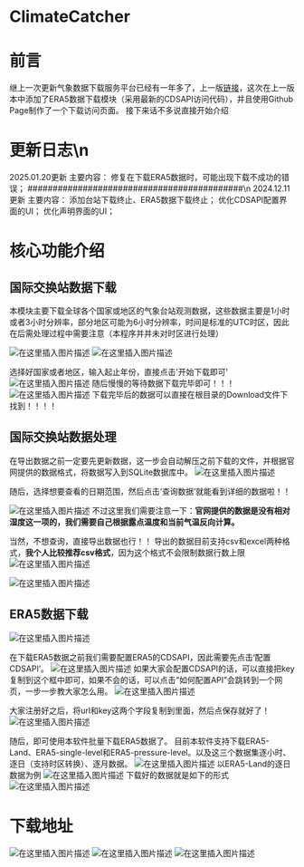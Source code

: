 # ClimateCatcher
# 前言
继上一次更新气象数据下载服务平台已经有一年多了，上一版[链接](https://blog.csdn.net/qq_44907989/article/details/131014900)，这次在上一版本中添加了ERA5数据下载模块（采用最新的CDSAPI访问代码），并且使用Github Page制作了一个下载访问页面。
接下来话不多说直接开始介绍
# 更新日志\n
2025.01.20更新
主要内容：
修复在下载ERA5数据时，可能出现下载不成功的错误；
###########################################\n
2024.12.11更新
主要内容：
添加台站下载终止、ERA5数据下载终止；
优化CDSAPI配置界面的UI；
优化声明界面的UI；

# 核心功能介绍
## 国际交换站数据下载
本模块主要下载全球各个国家或地区的气象台站观测数据，这些数据主要是1小时或者3小时分辨率，部分地区可能为6小时分辨率，时间是标准的UTC时区，因此在后需处理过程中需要注意（本程序并并未对时区进行处理）

![在这里插入图片描述](https://i-blog.csdnimg.cn/direct/3c02238c1f2d4d9093fcd2da9fb716f9.png)
![在这里插入图片描述](https://i-blog.csdnimg.cn/direct/5162700ee1804d9083b8c2fc199c13b5.png)

选择好国家或者地区，输入起止年份，直接点击'开始下载即可'
![在这里插入图片描述](https://i-blog.csdnimg.cn/direct/f78086b96c574572a6c18fa10978faeb.png)
随后慢慢的等待数据下载完毕即可！！！
![在这里插入图片描述](https://i-blog.csdnimg.cn/direct/26f51980f703419dac80f7669b885782.png)
下载完毕后的数据可以直接在根目录的Download文件下找到！！！！

## 国际交换站数据处理

在导出数据之前一定要先更新数据，这一步会自动解压之前下载的文件，并根据官网提供的数据格式，将数据写入到SQLite数据库中。
![在这里插入图片描述](https://i-blog.csdnimg.cn/direct/c8b6428c6e5542b6b6b181756b86cb79.png)

随后，选择想要查看的日期范围，然后点击‘查询数据’就能看到详细的数据啦！！

![在这里插入图片描述](https://i-blog.csdnimg.cn/direct/e2975cdafa144a8786ecfe56f2a05122.png)
不过这里我们需要注意一下：**官网提供的数据是没有相对湿度这一项的，我们需要自己根据露点温度和当前气温反向计算。**

当然，不想查询，直接导出数据也行！！
导出的数据目前支持csv和excel两种格式，**我个人比较推荐csv格式**，因为这个格式不会限制数据行数上限
![在这里插入图片描述](https://i-blog.csdnimg.cn/direct/a76c29bac18047ac804bdd58e61e2816.png)

![在这里插入图片描述](https://i-blog.csdnimg.cn/direct/f9345479131243ccb7237828052142ad.png)
## ERA5数据下载
![在这里插入图片描述](https://i-blog.csdnimg.cn/direct/80d6ac3fc8ff4a56ab95dbafafece647.png)

在下载ERA5数据之前我们需要配置ERA5的CDSAPI，因此需要先点击‘配置CDSAPI’。
![在这里插入图片描述](https://i-blog.csdnimg.cn/direct/5f927bf0587a4893a09bd0d01e147ccd.png)
如果大家会配置CDSAPI的话，可以直接把key复制到这个框中即可，如果不会的话，可以点击“如何配置API”会跳转到一个网页，一步一步教大家怎么用。
![在这里插入图片描述](https://i-blog.csdnimg.cn/direct/8f5b894dd1234296b4947fc7d53ec378.png)

大家注册好之后，将url和key这两个字段复制到里面，然后点保存就好了！
![在这里插入图片描述](https://i-blog.csdnimg.cn/direct/7da943e7b4a04eca947e5bc384c655a3.png)

随后，即可使用本软件批量下载ERA5数据了。
目前本软件支持下载ERA5-Land、ERA5-single-level和ERA5-pressure-level。以及这三个数据集逐小时、逐日（支持时区转换）、逐月数据。
![在这里插入图片描述](https://i-blog.csdnimg.cn/direct/935c423e2a5c4e888fe5c9e9a76c0391.png)
以ERA5-Land的逐日数据为例
![在这里插入图片描述](https://i-blog.csdnimg.cn/direct/fa09f32c45534bd7ad8ca5badb860d09.png)
下载好的数据就是如下的形式
![在这里插入图片描述](https://i-blog.csdnimg.cn/direct/fc3c3ca8b48140069919352187f3703f.png)
# 下载地址
![在这里插入图片描述](https://i-blog.csdnimg.cn/direct/b067829e0b2d4ce8a7a1916a5b2d8a14.png)
![在这里插入图片描述](https://i-blog.csdnimg.cn/direct/9f9448c04bd34545baf125e94ab86c82.png)
![在这里插入图片描述](https://i-blog.csdnimg.cn/direct/ceff895c52e24809a39128f1f1539242.png)




